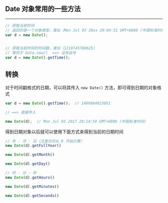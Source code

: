 ## Date 对象常用的一些方法

----

```js
// 获取当前时间
// 返回的是一个对象类型，类似（Mon Jul 03 20xx 20:04:31 GMT+0800 (中国标准时间)）
var d = new Date();


// 获取当前时间的时间戳，类似（1210745780625）
// 等同于 Date.now()  ==> 没有括号
var d = new Date().getTime();
```

## 转换

对于时间戳格式的日期，可以将其传入 ```new Date()``` 方法，即可得到日期的对象格式

```js
var d = new Date().getTime();  // 1499084023051

// ==> 直接传入

new Date(d);  // Mon Jul 03 2017 20:14:59 GMT+0800 (中国标准时间)
```

得到日期对象以后就可以使用下面方式来得到当前的日期时间

```js
// 年 - 月 - 日（注意月份从 0 开始计算）
new Date(d).getFullYear()

new Date(d).getMonth()

new Date(d).getDay()

// 时 - 分 - 秒
new Date(d).getHours()

new Date(d).getMinutes()

new Date(d).getSeconds()
```